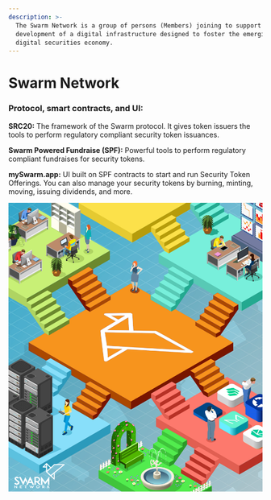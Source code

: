 ```yaml
---
description: >-
  The Swarm Network is a group of persons (Members) joining to support the
  development of a digital infrastructure designed to foster the emerging
  digital securities economy.
---
```


# Swarm Network

### **Protocol, smart contracts, and UI:**

**SRC20:** The framework of the Swarm protocol. It gives token issuers the tools to perform regulatory compliant security token issuances.

**Swarm Powered Fundraise (SPF):** Powerful tools to perform regulatory compliant fundraises for security tokens.

**mySwarm.app:** UI built on SPF contracts to start and run Security Token Offerings. You can also manage your security tokens by burning, minting, moving, issuing dividends, and more.

![](.gitbook/assets/snetwork.png)



